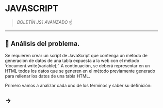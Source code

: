 # JAVASCRIPT


> *BOLETÍN JS1 AVANZADO* ☝️



---




## 🔎 Análisis del problema.


Se requieren crear un script de JavaScript que contenga un método de generación de datos de una tabla expuesta a la web con el método ‘document.write(variable);’.
A continuación, se deberá representar en un HTML todos los datos que se generen en el método previamente generado para rellenar los datos de una tabla HTML.

Primero vamos a analizar cada uno de los términos y saber su definición:
## -> <script>
  El elemento HTML Script (<script>) se utiliza para insertar o hacer referencia a un script ejecutable dentro de un documento HTML o XHTML.

  Los scripts sin atributo async o defer, así como las secuencias de comandos en línea, son interpretados y ejecutados inmediatamente, antes de que el navegador        continúe procesando la página.
  
## -> document.write()
  El método document.write() escribe una cadena de texto en un flujo de documentos abierto por document.open().
  
  > Ejemplo:
  
      <html lang="en">
      <head>
        <title>Write example</title>

        <script>
          function newContent() {
            document.open();
            document.write("<h1>Out with the old, in with the new!</h1>");
            document.close();
          }
        </script>
      </head>

      <body onload="newContent();">
        <p>Some original document content.</p>
      </body>
    </html>
    
  ## -> inner.HTML
  La propiedad Element.innerHTML devuelve o establece la sintaxis HTML describiendo los descendientes del elemento.
  
  ## -> Método .insertRow()
  Inserta una nueva fila en un determinada tabla y devuelve una referencia a la nueva fila.
  
  ## -> Método .insertCell()
  Inserta una nueva celda  en una fila de la tabla y devuelve una referencia a la celda.
  





---



## ✏️ Diseño de la solución.

Para realizar este apartado de Tarea AVANZADA, lo primero que he hecho es buscar información sobre los scripts y sobre lo que me pedía el ejercicio. A continuación, he buscado ejemplos e información en internet y he encontrado unos métodos para insertar filas y columnas desde js ( .insertRow() e .insertCell() ). Después de encontrar esta información toca implementarla en la siguiente fase.





---





## 📝 Implementación de la solución.

En este apartado vamos a ponernos a implementar todo el diseño de los apartados anteriores, vamos a hacer el ejemplo y los gifs de cada prueba.


---




## 💡 Pruebas.

![GIF1](recursos/GIF1.gif)

                                                                          Criterio 1:
                                                            Dado que tengo un método generaDatos(5, 4)
                                                            Cuando pongo los valores fila 5 y columna 4
                                       Entonces me aparece en el html una tabla con 5 filas y 4 columnas con datos randoms.



---




![GIF2](recursos/GIF3.gif)

                                                                  Criterio 2:
                                                    Dado que tengo un método generaDatos(4, 5)
                                                    Cuando pongo los valores fila 4 y columna 5
                                      Entonces me aparece en el html una tabla con 4 filas y 5 columnas con datos randoms.



---






![GIF3](recursos/GIF2.gif)

                                                                  Criterio 3:
                                                    Dado que tengo un método generaDatos(12, 8)
                                                    Cuando pongo los valores fila 12 y columna 8
                                 Entonces me aparece en el html una tabla con 12 filas y 8 columnas con datos randoms.



---




